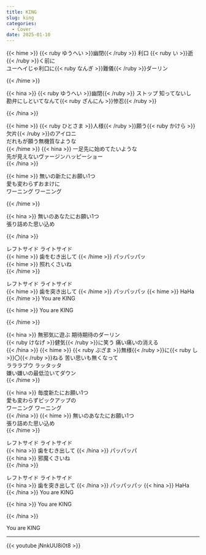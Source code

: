 ```yaml
---
title: KING
slug: king
categories:
  - Cover
date: 2025-01-10
---
```


{{< hime >}}
{{< ruby ゆうへい >}}幽閉{{< /ruby >}} 利口 {{< ruby い >}}逝{{< /ruby >}}く前に  
ユーヘイじゃ利口に{{< ruby なんぎ >}}難儀{{< /ruby >}}ダーリン  

{{< /hime >}}

{{< hina >}}
{{< ruby ゆうへい >}}幽閉{{< /ruby >}} ストップ 知ってないし  
勘弁にしといてなんて{{< ruby ざんにん >}}惨忍{{< /ruby >}}  

{{< /hina >}}

{{< hime >}}
{{< ruby ひとさま >}}人様{{< /ruby >}}願う{{< ruby かけら >}}欠片{{< /ruby >}}のアイロニ  
だれもが願う無機質なような  
{{< /hime >}}
{{< hina >}}
一足先に始めてたいような  
先が見えないヴァージンハッピーショー  
{{< /hina >}}

{{< hime >}}
無いの新たにお願い1つ  
愛も変わらずおまけに  
ワーニング ワーニング  

{{< /hime >}}

{{< hina >}}
無いのあなたにお願い1つ  
張り詰めた思い込め  

{{< /hina >}}

レフトサイド ライトサイド  
{{< hime >}}
歯をむき出して 
{{< /hime >}}
パッパッパッ  
{{< hime >}}
照れくさいね  
{{< /hime >}}

レフトサイド ライトサイド  
{{< hime >}}
歯を突き出して 
{{< /hime >}}
パッパッパッ 
{{< hime >}}
HaHa  
{{< /hime >}}
You are KING  

{{< hime >}}
You are KING  

{{< /hime >}}

{{< hina >}}
無邪気に遊ぶ 期待期待のダーリン  
{{< ruby けなげ >}}健気{{< /ruby >}}に笑う 痛い痛いの消える  
{{< /hina >}}
{{< hime >}}
{{< ruby ぶざま >}}無様{{< /ruby >}}に{{< ruby し >}}〇{{< /ruby >}}ねる 苦い思いも無くなって  
ラララブウ ラッタッタ  
嫌い嫌いの最低泣いてダウン  
{{< /hime >}}

{{< hina >}}
毎度新たにお願い1つ  
愛も変わらずピックアップの  
ワーニング ワーニング  
{{< /hina >}}
{{< hime >}}
無いのあなたにお願い1つ  
張り詰めた思い込め  
{{< /hime >}}

レフトサイド ライトサイド  
{{< hina >}}
歯をむき出して 
{{< /hina >}}
パッパッパ  
{{< hina >}}
邪魔くさいね  
{{< /hina >}}

レフトサイド ライトサイド  
{{< hina >}}
歯を突き出して 
{{< /hina >}}
パッパッパッ 
{{< hina >}}
HaHa  
{{< /hina >}}
You are KING  

{{< hina >}}
You are KING  

{{< /hina >}}

You are KING  

---

{{< youtube jNnkUU8i0t8 >}}